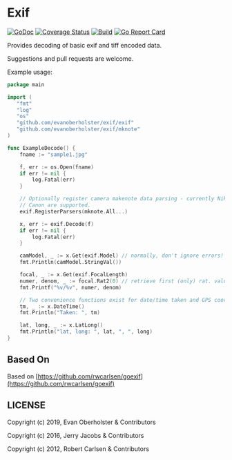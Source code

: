 
# Exif

[![GoDoc](https://godoc.org/github.com/evanoberholster/exif?status.svg)](https://godoc.org/github.com/evanoberholster/exif) [![Coverage Status](https://coveralls.io/repos/github/evanoberholster/exif/badge.svg?branch=master)](https://coveralls.io/github/evanoberholster/exif?branch=master) [![Build](https://travis-ci.com/evanoberholster/exif.svg?branch=master)](https://travis-ci.com/evanoberholster/exif?branch=master) [![Go Report Card](https://goreportcard.com/badge/github.com/evanoberholster/exif)](https://goreportcard.com/report/github.com/evanoberholster/exif)

Provides decoding of basic exif and tiff encoded data.

Suggestions and pull requests are welcome.

Example usage:

```go
package main

import (
   "fmt"
   "log"
   "os"
   "github.com/evanoberholster/exif/exif"
   "github.com/evanoberholster/exif/mknote"
)

func ExampleDecode() {
    fname := "sample1.jpg"

    f, err := os.Open(fname)
    if err != nil {
        log.Fatal(err)
    }

    // Optionally register camera makenote data parsing - currently Nikon and
    // Canon are supported.
    exif.RegisterParsers(mknote.All...)

    x, err := exif.Decode(f)
    if err != nil {
        log.Fatal(err)
    }

    camModel, _ := x.Get(exif.Model) // normally, don't ignore errors!
    fmt.Println(camModel.StringVal())

    focal, _ := x.Get(exif.FocalLength)
    numer, denom, _ := focal.Rat2(0) // retrieve first (only) rat. value
    fmt.Printf("%v/%v", numer, denom)

    // Two convenience functions exist for date/time taken and GPS coords:
    tm, _ := x.DateTime()
    fmt.Println("Taken: ", tm)

    lat, long, _ := x.LatLong()
    fmt.Println("lat, long: ", lat, ", ", long)
}
```

## Based On

Based on [https://github.com/rwcarlsen/goexif](https://github.com/rwcarlsen/goexif)

## LICENSE

Copyright (c) 2019, Evan Oberholster & Contributors

Copyright (c) 2016, Jerry Jacobs & Contributors

Copyright (c) 2012, Robert Carlsen & Contributors
